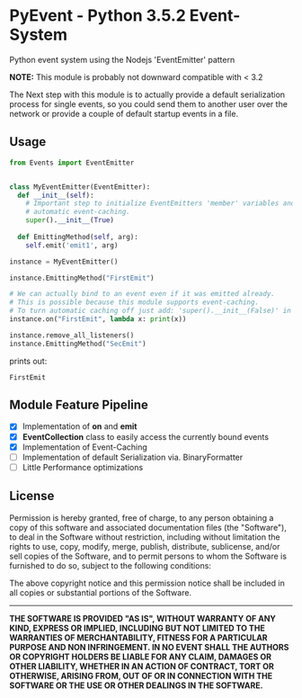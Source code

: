 # PyEvent - Python 3.5.2 Event-System

Python event system using the Nodejs 'EventEmitter' pattern

<b>NOTE:</b> This module is probably not downward compatible with < 3.2

The Next step with this module is to actually provide a default serialization process for single events,
so you could send them to another user over the network or provide a couple of default startup events in a file.

## Usage

````python
from Events import EventEmitter


class MyEventEmitter(EventEmitter):
  def __init__(self):
    # Important step to initialize EventEmitters 'member' variables and
    # automatic event-caching.
    super().__init__(True) 
  
  def EmittingMethod(self, arg):
    self.emit('emit1', arg)

instance = MyEventEmitter()

instance.EmittingMethod("FirstEmit")

# We can actually bind to an event even if it was emitted already.
# This is possible because this module supports event-caching.
# To turn automatic caching off just add: 'super().__init__(False)' in your classes '__init__' Method.
instance.on("FirstEmit", lambda x: print(x))

instance.remove_all_listeners()
instance.EmittingMethod("SecEmit")
````
prints out:
````
FirstEmit
````

## Module Feature Pipeline
- [x] Implementation of **on** and **emit**
- [x] **EventCollection** class to easily access the currently bound events
- [x] Implementation of Event-Caching
- [ ] Implementation of default Serialization via. BinaryFormatter
- [ ] Little Performance optimizations

## License

Permission is hereby granted, free of charge, to any person obtaining a copy of this software and associated
documentation files (the "Software"), to deal in the Software without restriction,
including without limitation the rights to use, copy, modify, merge, publish, distribute, sublicense,
and/or sell copies of the Software, and to permit persons to whom the Software is furnished to do so,
subject to the following conditions:

The above copyright notice and this permission notice shall be included in all copies
or substantial portions of the Software.
<hr />
<b>THE SOFTWARE IS PROVIDED "AS IS", WITHOUT WARRANTY OF ANY KIND, EXPRESS OR IMPLIED, INCLUDING
BUT NOT LIMITED TO THE WARRANTIES OF MERCHANTABILITY, FITNESS FOR A PARTICULAR PURPOSE AND
NON INFRINGEMENT. IN NO EVENT SHALL THE AUTHORS OR COPYRIGHT HOLDERS BE LIABLE FOR ANY
CLAIM, DAMAGES OR OTHER LIABILITY, WHETHER IN AN ACTION OF CONTRACT, TORT OR OTHERWISE,
ARISING FROM, OUT OF OR IN CONNECTION WITH THE SOFTWARE OR THE USE OR OTHER DEALINGS IN THE
SOFTWARE.</b>

